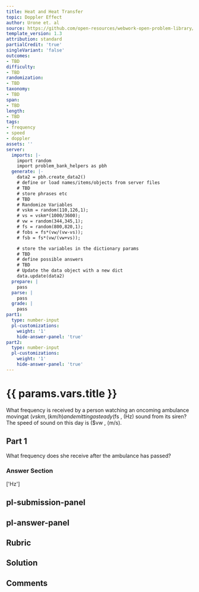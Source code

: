 ```yaml
---
title: Heat and Heat Transfer
topic: Doppler Effect
author: Urone et. al
source: https://github.com/open-resources/webwork-open-problem-library/tree/master/Contrib/BrockPhysics/College_Physics_Urone/17.Physics_of_Hearing/17-04.Doppler_Effect/NU_U17_17_04_001.pg
template_version: 1.3
attribution: standard
partialCredit: 'true'
singleVariant: 'false'
outcomes:
- TBD
difficulty:
- TBD
randomization:
- TBD
taxonomy:
- TBD
span:
- TBD
length:
- TBD
tags:
- frequency
- speed
- doppler
assets: ''
server:
  imports: |-
    import random
    import problem_bank_helpers as pbh
  generate: |-
    data2 = pbh.create_data2()
    # define or load names/items/objects from server files
    # TBD
    # store phrases etc
    # TBD
    # Randomize Variables
    # vskm = random(110,126,1);
    # vs = vskm*(1000/3600);
    # vw = random(344,345,1);
    # fs = random(800,820,1);
    # fobs = fs*(vw/(vw-vs));
    # fsb = fs*(vw/(vw+vs));

    # store the variables in the dictionary params
    # TBD
    # define possible answers
    # TBD
    # Update the data object with a new dict
    data.update(data2)
  prepare: |
    pass
  parse: |
    pass
  grade: |
    pass
part1:
  type: number-input
  pl-customizations:
    weight: '1'
    hide-answer-panel: 'true'
part2:
  type: number-input
  pl-customizations:
    weight: '1'
    hide-answer-panel: 'true'
---
```


# {{ params.vars.title }} 


What frequency is received by a person watching an oncoming ambulance movingat ($vskm , (km/h) and emitting a steady ($fs , (Hz) sound from its siren? The speed of sound on this day is ($vw , (m/s).

## Part 1 
What frequency does she receive after the ambulance has passed? 


 ### Answer Section
['Hz']

## pl-submission-panel 


## pl-answer-panel 


## Rubric 


## Solution 


## Comments 


